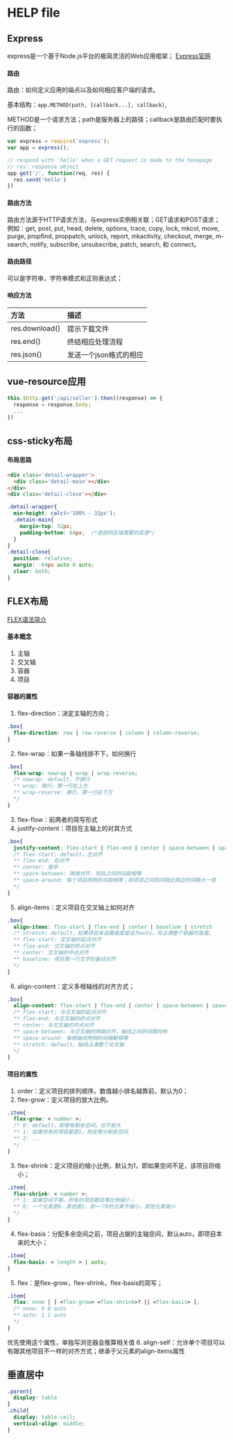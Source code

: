 # HELP file
## Express
express是一个基于Node.js平台的极简灵活的Web应用框架；
[Express官网](http://www.expressjs.com.cn/)
#### 路由
路由：如何定义应用的端点以及如何相应客户端的请求。

基本结构：`app.METHOD(path, [callback...], callback)`,

METHOD是一个请求方法；path是服务器上的路径；callback是路由匹配时要执行的函数；
````javascript
var express = require('express');
var app = express();

// respond with 'hello' when a GET request is made to the honepage
// res: response object
app.get('/', function(req, res) {
  res.send('hello')
})
````
#### 路由方法
路由方法源于HTTP请求方法，与express实例相关联；GET请求和POST请求；
例如：get, post, put, head, delete, options, trace, copy, lock, mkcol, move, purge, propfind, proppatch, unlock, report, mkactivity, checkout, merge, m-search, notify, subscribe, unsubscribe, patch, search, 和 connect。
#### 路由路径
可以是字符串，字符串模式和正则表达式；
#### 响应方法
|方法|描述|
|:--|:--|
|res.download()|提示下载文件|
|res.end()|终结相应处理流程|
|res.json()|发送一个json格式的相应|

## vue-resource应用
````javascript
this.$http.get('/api/seller').then((response) => {
  response = response.body;
  ...
})
````

## css-sticky布局
#### 布局思路
````html
<div class='detail-wrapper'>
  <div class='detail-main'></div>
</div>
<div class='detail-close'></div>
````
````css
.detail-wrapper{
  min-height: calc(~'100% - 32px');
  .detain-main{
    margin-top: 32px;
    padding-bottom: 64px;  /*底部的区域需要的高度*/
  }
}
.detail-close{
  position: relative;
  margin: -64px auto 0 auto;
  clear: both;
}
````

## FLEX布局
[FLEX语法简介](http://www.ruanyifeng.com/blog/2015/07/flex-grammar.html?utm_source=tuicool)
#### 基本概念
1. 主轴
2. 交叉轴
3. 容器
4. 项目

#### 容器的属性
1. flex-direction：决定主轴的方向；
````css
.box{
  flex-direction: row | row-reverse | column | column-reverse;
}
````
2. flex-wrap：如果一条轴线排不下，如何换行
````css
.box{
  flex-wrap: nowrap | wrap | wrap-reverse;
  /* nowrap: default，不换行
  ** wrap: 换行，第一行在上方
  ** wrap-reverse: 换行，第一行在下方
  */
}
````
3. flex-flow：前两者的简写形式
4. justify-content：项目在主轴上的对其方式
````css
.box{
  justify-content: flex-start | flex-end | center | space-between | space-around
  /* flex-start: default，左对齐
  ** flex-end: 右对齐
  ** center: 居中
  ** space-between: 两端对齐，项目之间的间距相等
  ** space-around: 每个项目两侧的间距相等；即项目之间的间隔比两边的间隔大一倍
  */
}
````
5. align-items：定义项目在交叉轴上如何对齐
````css
.box{
  align-items: flex-start | flex-end | center | baseline | stretch
  /* stretch: default，如果项目未设置高度或设为auto，将占满整个容器的高度。
  ** flex-start: 交叉轴的起点对齐
  ** flex-end: 交叉轴的终点对齐
  ** center: 交叉轴的中点对齐
  ** baseline: 项目第一行文字的基线对齐
  */
}
````
6. align-content：定义多根轴线的对齐方式；
````css
.box{
  align-content: flex-start | flex-end | center | space-between | spave-sround | stretch
  /* flex-start: 与交叉轴的起点对齐
  ** flex-end: 与交叉轴的终点对齐
  ** center: 与交叉轴的中点对齐
  ** space-between: 与交叉轴的两端对齐，轴线之间的间隔均布
  ** space-around: 每根轴线两侧的间隔都相等
  ** stretch: default，轴线占满整个交叉轴
  */
}
````

#### 项目的属性
1. order：定义项目的排列顺序。数值越小排名越靠前，默认为0；
2. flex-grow：定义项目的放大比例。
````css
.item{
  flex-grow: < number >;
  /* 0: default，即使有剩余空间，也不放大
  ** 1: 如果所有的项目都是1，则会等分剩余空间
  ** 2: ...
  */
}
````
3. flex-shrink：定义项目的缩小比例，默认为1，即如果空间不足，该项目将缩小；
````css
.item{
  flex-shrink: < number >;
  /* 1: 如果空间不够，所有的项目都会等比例缩小；
  ** 0: 一个元素是0，其他是1，则一个0的元素不缩小，其他元素缩小
  */
}
````
4. flex-basis：分配多余空间之前，项目占据的主轴空间，默认auto，即项目本来的大小；
````css
.item{
  flex-basis: < length > | auto;
}
````
5. flex：是flex-grow，flex-shrink，flex-basis的简写；
````css
.item{
  flex: none | [ <flex-grow> <flex-shrink>? || <flex-basis> ];
  /* none: 0 0 auto
  ** auto: 1 1 auto
  */
}
````
优先使用这个属性，单独写浏览器会推算相关值
6. align-self：允许单个项目可以有跟其他项目不一样的对齐方式；继承于父元素的align-items属性

## 垂直居中
````css
.parent{
  display: table
}
.child{
  display: table-cell;
  vertical-align: middle;
}
````
